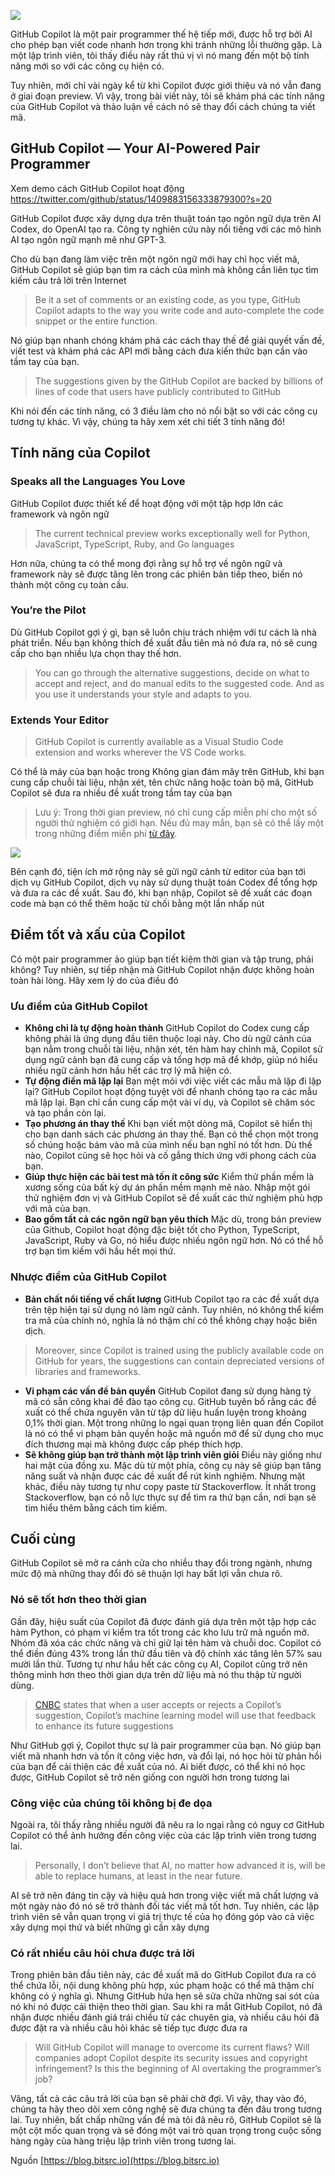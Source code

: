 ![](https://images.viblo.asia/9858eafc-e548-4428-ad1e-3189f6997cc8.jpeg)

GitHub Copilot là một pair programmer thế hệ tiếp mới, được hỗ trợ bởi AI cho phép bạn viết code nhanh hơn trong khi tránh những lỗi thường gặp. Là một lập trình viên, tôi thấy điều này rất thú vị vì nó mang đến một bộ tính năng mới so với các công cụ hiện có.

Tuy nhiên, mới chỉ vài ngày kể từ khi Copilot được giới thiệu và nó vẫn đang ở giai đoạn preview. Vì vậy, trong bài viết này, tôi sẽ khám phá các tính năng của GitHub Copilot và thảo luận về cách nó sẽ thay đổi cách chúng ta viết mã.

## GitHub Copilot — Your AI-Powered Pair Programmer

Xem demo cách GitHub Copilot hoạt động
https://twitter.com/github/status/1409883156333879300?s=20

GitHub Copilot được xây dựng dựa trên thuật toán tạo ngôn ngữ dựa trên AI Codex, do OpenAI tạo ra. Công ty nghiên cứu này nổi tiếng với các mô hình AI tạo ngôn ngữ mạnh mẽ như GPT-3.

Cho dù bạn đang làm việc trên một ngôn ngữ mới hay chỉ học viết mã, GitHub Copilot sẽ giúp bạn tìm ra cách của mình mà không cần liên tục tìm kiếm câu trả lời trên Internet

> Be it a set of comments or an existing code, as you type, GitHub Copilot adapts to the way you write code and auto-complete the code snippet or the entire function.

Nó giúp bạn nhanh chóng khám phá các cách thay thế để giải quyết vấn đề, viết test và khám phá các API mới bằng cách đưa kiến thức bạn cần vào tầm tay của bạn.

> The suggestions given by the GitHub Copilot are backed by billions of lines of code that users have publicly contributed to GitHub

Khi nói đến các tính năng, có 3 điều làm cho nó nổi bật so với các công cụ tương tự khác. Vì vậy, chúng ta hãy xem xét chi tiết 3 tính năng đó!

## Tính năng của Copilot

### Speaks all the Languages You Love

GitHub Copilot được thiết kế để hoạt động với một tập hợp lớn các framework và ngôn ngữ

> The current technical preview works exceptionally well for Python, JavaScript, TypeScript, Ruby, and Go languages

Hơn nữa, chúng ta có thể mong đợi rằng sự hỗ trợ về ngôn ngữ và framework này sẽ được tăng lên trong các phiên bản tiếp theo, biến nó thành một công cụ toàn cầu.

### You’re the Pilot

Dù GitHub Copilot gợi ý gì, bạn sẽ luôn chịu trách nhiệm với tư cách là nhà phát triển. Nếu bạn không thích đề xuất đầu tiên mà nó đưa ra, nó sẽ cung cấp cho bạn nhiều lựa chọn thay thế hơn.

> You can go through the alternative suggestions, decide on what to accept and reject, and do manual edits to the suggested code. And as you use it understands your style and adapts to you.

### Extends Your Editor

> GitHub Copilot is currently available as a Visual Studio Code extension and works wherever the VS Code works.

Có thể là máy của bạn hoặc trong Không gian đám mây trên GitHub, khi bạn cung cấp chuỗi tài liệu, nhận xét, tên chức năng hoặc toàn bộ mã, GitHub Copilot sẽ đưa ra nhiều đề xuất trong tầm tay của bạn

> Lưu ý: Trong thời gian preview, nó chỉ cung cấp miễn phí cho một số người thử nghiệm có giới hạn. Nếu đủ may mắn, bạn sẽ có thể lấy một trong những điểm miễn phí [từ đây](https://github.com/features/copilot/signup).

![](https://images.viblo.asia/8de803e4-35c4-4618-81de-8241e5b21d79.png)

Bên cạnh đó, tiện ích mở rộng này sẽ gửi ngữ cảnh từ editor của bạn tới dịch vụ GitHub Copilot, dịch vụ này sử dụng thuật toán Codex để tổng hợp và đưa ra các đề xuất. Sau đó, khi bạn nhập, Copilot sẽ đề xuất các đoạn code mà bạn có thể thêm hoặc từ chối bằng một lần nhấp nút

## Điểm tốt và xấu của Copilot

Có một pair programmer ảo giúp bạn tiết kiệm thời gian và tập trung,  phải không? Tuy nhiên, sự tiếp nhận mà GitHub Copilot nhận được không hoàn toàn hài lòng. Hãy xem lý do của điều đó

### Ưu điểm của GitHub Copilot

* **Không chỉ là tự động hoàn thành** GitHub Copilot do Codex cung cấp không phải là ứng dụng đầu tiên thuộc loại này. Cho dù ngữ cảnh của bạn nằm trong chuỗi tài liệu, nhận xét, tên hàm hay chỉnh mã, Copilot sử dụng ngữ cảnh bạn đã cung cấp và tổng hợp mã để khớp, giúp nó hiểu nhiều ngữ cảnh hơn hầu hết các trợ lý mã hiện có.
* **Tự động điền mã lặp lại** Bạn mệt mỏi với việc viết các mẫu mã lặp đi lặp lại? GitHub Copilot hoạt động tuyệt vời để nhanh chóng tạo ra các mẫu mã lặp lại. Bạn chỉ cần cung cấp một vài ví dụ, và Copilot sẽ chăm sóc và tạo phần còn lại.
* **Tạo phương án thay thế** Khi bạn viết một dòng mã, Copilot sẽ hiển thị cho bạn danh sách các phương án thay thế. Bạn có thể chọn một trong số chúng hoặc bám vào mã của mình nếu bạn nghĩ nó tốt hơn. Dù thế nào, Copilot cũng sẽ học hỏi và cố gắng thích ứng với phong cách của bạn.
* **Giúp thực hiện các bài test mà tốn ít công sức** Kiểm thử phần mềm là xương sống của bất kỳ dự án phần mềm mạnh mẽ nào. Nhập một gói thử nghiệm đơn vị và GitHub Copilot sẽ đề xuất các thử nghiệm phù hợp với mã của bạn.
* **Bao gồm tất cả các ngôn ngữ bạn yêu thích** Mặc dù, trong bản preview của Github, Copilot hoạt động đặc biệt tốt cho Python, TypeScript, JavaScript, Ruby và Go, nó hiểu được nhiều ngôn ngữ hơn. Nó có thể hỗ trợ bạn tìm kiếm với hầu hết mọi thứ.

### Nhược điểm của GitHub Copilot

* **Bản chất nổi tiếng về chất lượng**  GitHub Copilot tạo ra các đề xuất dựa trên tệp hiện tại sử dụng nó làm ngữ cảnh. Tuy nhiên, nó không thể kiểm tra mã của chính nó, nghĩa là nó thậm chí có thể không chạy hoặc biên dịch.
> Moreover, since Copilot is trained using the publicly available code on GitHub for years, the suggestions can contain depreciated versions of libraries and frameworks.

* **Vi phạm các vấn đề bản quyền** GitHub Copilot đang sử dụng hàng tỷ mã có sẵn công khai để đào tạo công cụ. GitHub tuyên bố rằng các đề xuất có thể chứa nguyên văn từ tập dữ liệu huấn luyện trong khoảng 0,1% thời gian. Một trong những lo ngại quan trọng liên quan đến Copilot là nó có thể vi phạm bản quyền hoặc mã nguồn mở để sử dụng cho mục đích thương mại mà không được cấp phép thích hợp.
* **Sẽ không giúp bạn trở thành một lập trình viên giỏi** Điều này giống như hai mặt của đồng xu. Mặc dù từ một phía, công cụ này sẽ giúp bạn tăng năng suất và nhận được các đề xuất để rút kinh nghiệm. Nhưng mặt khác, điều này tương tự như copy paste từ Stackoverflow. Ít nhất trong Stackoverflow, bạn có nỗ lực thực sự để tìm ra thứ bạn cần, nơi bạn sẽ tìm hiểu thêm bằng cách tìm kiếm.

## Cuối cùng

GitHub Copilot sẽ mở ra cánh cửa cho nhiều thay đổi trong ngành, nhưng mức độ mà những thay đổi đó sẽ thuận lợi hay bất lợi vẫn chưa rõ.

### Nó sẽ tốt hơn theo thời gian

Gần đây, hiệu suất của Copilot đã được đánh giá dựa trên một tập hợp các hàm Python, có phạm vi kiểm tra tốt trong các kho lưu trữ mã nguồn mở. Nhóm đã xóa các chức năng và chỉ giữ lại tên hàm và chuỗi doc. Copilot có thể điền đúng 43% trong lần thử đầu tiên và độ chính xác tăng lên 57% sau mười lần thử. Tương tự như hầu hết các công cụ AI, Copilot cũng trở nên thông minh hơn theo thời gian dựa trên dữ liệu mà nó thu thập từ người dùng.

> [CNBC](https://www.cnbc.com/2021/06/29/microsoft-github-copilot-ai-offers-coding-suggestions.html) states that when a user accepts or rejects a Copilot’s suggestion, Copilot’s machine learning model will use that feedback to enhance its future suggestions

Như GitHub gợi ý, Copilot thực sự là pair programmer của bạn. Nó giúp bạn viết mã nhanh hơn và tốn ít công việc hơn, và đổi lại, nó học hỏi từ phản hồi của bạn để cải thiện các đề xuất của nó. Ai biết được, có thể khi nó học được, GitHub Copilot sẽ trở nên giống con người hơn trong tương lai

### Công việc của chúng tôi không bị đe dọa

Ngoài ra, tôi thấy rằng nhiều người đã nêu ra lo ngại rằng có nguy cơ GitHub Copilot có thể ảnh hưởng đến công việc của các lập trình viên trong tương lai.

> Personally, I don’t believe that AI, no matter how advanced it is, will be able to replace humans, at least in the near future.

AI sẽ trở nên đáng tin cậy và hiệu quả hơn trong việc viết mã chất lượng và một ngày nào đó nó sẽ trở thành đối tác viết mã tốt hơn. Tuy nhiên, các lập trình viên sẽ vẫn quan trọng vì giá trị thực tế của họ đóng góp vào cả việc xây dựng mọi thứ và biết những gì cần xây dựng

### Có rất nhiều câu hỏi chưa được trả lời

Trong phiên bản đầu tiên này, các đề xuất mã do GitHub Copilot đưa ra có thể chứa lỗi, nội dung không phù hợp, xúc phạm hoặc có thể mã thậm chí không có ý nghĩa gì. Nhưng GitHub hứa hẹn sẽ sửa chữa những sai sót của nó khi nó được cải thiện theo thời gian. Sau khi ra mắt GitHub Copilot, nó đã nhận được nhiều đánh giá trái chiều từ các chuyên gia, và nhiều câu hỏi đã được đặt ra và nhiều câu hỏi khác sẽ tiếp tục được đưa ra

> Will GitHub Copilot will manage to overcome its current flaws? Will companies adopt Copilot despite its security issues and copyright infringement? Is this the beginning of AI overtaking the programmer’s job?

Vâng, tất cả các câu trả lời của bạn sẽ phải chờ đợi. Vì vậy, thay vào đó, chúng ta hãy theo dõi xem công nghệ sẽ đưa chúng ta đến đâu trong tương lai. Tuy nhiên, bất chấp những vấn đề mà tôi đã nêu rõ, GitHub Copilot sẽ là một cột mốc quan trọng và sẽ đóng một vai trò quan trọng trong cuộc sống hàng ngày của hàng triệu lập trình viên trong tương lai.

Nguồn [https://blog.bitsrc.io](https://blog.bitsrc.io)